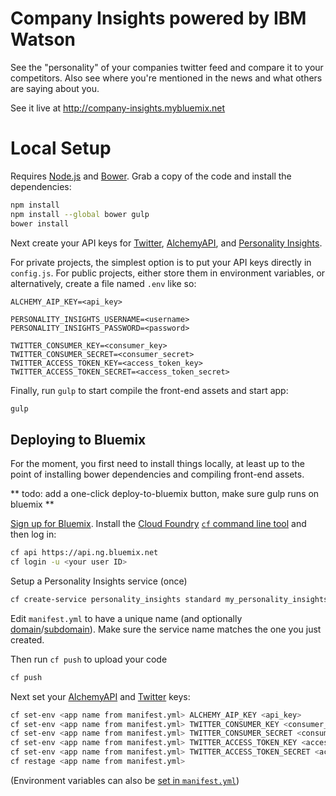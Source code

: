 # Company Insights powered by IBM Watson

See the "personality" of your companies twitter feed and compare it to your competitors.
Also see where you're mentioned in the news and what others are saying about you.

See it live at http://company-insights.mybluemix.net

# Local Setup

Requires [Node.js] and [Bower].
Grab a copy of the code and install the dependencies:

```sh
npm install
npm install --global bower gulp
bower install
```

Next create your API keys for [Twitter], [AlchemyAPI], and [Personality Insights].

For private projects, the simplest option is to put your API keys directly in `config.js`.
For public projects, either store them in environment variables, or alternatively, create a file named `.env` like so:

```
ALCHEMY_AIP_KEY=<api_key>

PERSONALITY_INSIGHTS_USERNAME=<username>
PERSONALITY_INSIGHTS_PASSWORD=<password>

TWITTER_CONSUMER_KEY=<consumer_key>
TWITTER_CONSUMER_SECRET=<consumer_secret>
TWITTER_ACCESS_TOKEN_KEY=<access_token_key>
TWITTER_ACCESS_TOKEN_SECRET=<access_token_secret>
```

Finally, run `gulp` to start compile the front-end assets and start app:

```sh
gulp
```

## Deploying to Bluemix

For the moment, you first need to install things locally, at least up to the point of installing bower dependencies and compiling front-end assets.

** todo: add a one-click deploy-to-bluemix button, make sure gulp runs on bluemix **

[Sign up for Bluemix]. Install the [Cloud Foundry] [`cf` command line tool] and then log in:

```sh
cf api https://api.ng.bluemix.net
cf login -u <your user ID>
```

Setup a Personality Insights service (once)

```sh
cf create-service personality_insights standard my_personality_insights
```

Edit `manifest.yml` to have a unique name (and optionally [domain]/[subdomain]).
Make sure the service name matches the one you just created.

Then run `cf push` to upload your code

```sh
cf push
```

Next set your [AlchemyAPI] and [Twitter] keys:

```sh
cf set-env <app name from manifest.yml> ALCHEMY_AIP_KEY <api_key>
cf set-env <app name from manifest.yml> TWITTER_CONSUMER_KEY <consumer_key>
cf set-env <app name from manifest.yml> TWITTER_CONSUMER_SECRET <consumer_secret>
cf set-env <app name from manifest.yml> TWITTER_ACCESS_TOKEN_KEY <access_token_key>
cf set-env <app name from manifest.yml> TWITTER_ACCESS_TOKEN_SECRET <access_token_secret>
cf restage <app name from manifest.yml>
```

(Environment variables can also be [set in `manifest.yml`](http://docs.cloudfoundry.org/devguide/deploy-apps/manifest.html#env-block))

[Node.js]: https://nodejs.org/
[Bower]: http://bower.io/
[Twitter]: https://apps.twitter.com/
[AlchemyAPI]: http://www.alchemyapi.com/api/register.html
[Personality Insights]: https://www.ibm.com/smarterplanet/us/en/ibmwatson/developercloud/doc/getting_started/gs-credentials.shtml
[Sign up for Bluemix]: https://apps.admin.ibmcloud.com/manage/trial/bluemix.html
[Cloud Foundry]: https://www.cloudfoundry.org/
[`cf` command line tool]: https://github.com/cloudfoundry/cli/releases
[domain]: http://docs.cloudfoundry.org/devguide/deploy-apps/manifest.html#domain
[subdomain]: http://docs.cloudfoundry.org/devguide/deploy-apps/manifest.html#host
